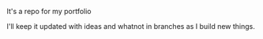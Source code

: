 It's a repo for my portfolio

I'll keep it updated with ideas and whatnot in branches as I build new things.